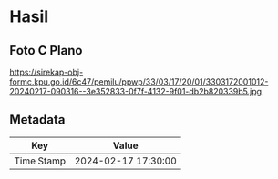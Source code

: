# Hasil

## Foto C Plano

https://sirekap-obj-formc.kpu.go.id/6c47/pemilu/ppwp/33/03/17/20/01/3303172001012-20240217-090316--3e352833-0f7f-4132-9f01-db2b820339b5.jpg


## Metadata

| Key        | Value               |
| ---------- | ------------------- |
| Time Stamp | 2024-02-17 17:30:00 |



